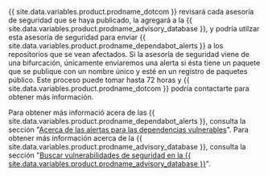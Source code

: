 {{ site.data.variables.product.prodname_dotcom }} revisará cada asesoría de seguridad que se haya publicado, la agregará a la {{ site.data.variables.product.prodname_advisory_database }}, y podría utilzar esta asesoría de seguridad para enviar {{ site.data.variables.product.prodname_dependabot_alerts }} a los repositorios que se vean afectados. Si la asesoría de seguridad viene de una bifurcación, únicamente enviaremos una alerta si ésta tiene un paquete que se publique con un nombre único y esté en un registro de paquetes público. Este proceso puede tomar hasta 72 horas y {{ site.data.variables.product.prodname_dotcom }} podría contactarte para obtener más información.

Para obtener más informació acera de las {{ site.data.variables.product.prodname_dependabot_alerts }}, consulta la sección "[Acerca de las alertas para las dependencias vulnerables](/github/managing-security-vulnerabilities/about-alerts-for-vulnerable-dependencies)". Para obtener más información acerca de la {{ site.data.variables.product.prodname_advisory_database }}, consulta la sección "[Buscar vulnerabilidades de seguridad en la {{ site.data.variables.product.prodname_advisory_database }}](/github/managing-security-vulnerabilities/browsing-security-vulnerabilities-in-the-github-advisory-database)".
